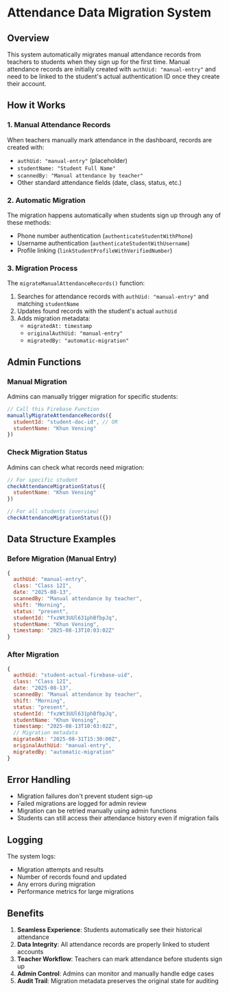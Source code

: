 # Attendance Data Migration System

## Overview

This system automatically migrates manual attendance records from teachers to students when they sign up for the first time. Manual attendance records are initially created with `authUid: "manual-entry"` and need to be linked to the student's actual authentication ID once they create their account.

## How it Works

### 1. Manual Attendance Records
When teachers manually mark attendance in the dashboard, records are created with:
- `authUid: "manual-entry"` (placeholder)
- `studentName: "Student Full Name"`
- `scannedBy: "Manual attendance by teacher"`
- Other standard attendance fields (date, class, status, etc.)

### 2. Automatic Migration
The migration happens automatically when students sign up through any of these methods:
- Phone number authentication (`authenticateStudentWithPhone`)
- Username authentication (`authenticateStudentWithUsername`)
- Profile linking (`linkStudentProfileWithVerifiedNumber`)

### 3. Migration Process
The `migrateManualAttendanceRecords()` function:
1. Searches for attendance records with `authUid: "manual-entry"` and matching `studentName`
2. Updates found records with the student's actual `authUid`
3. Adds migration metadata:
   - `migratedAt: timestamp`
   - `originalAuthUid: "manual-entry"`
   - `migratedBy: "automatic-migration"`

## Admin Functions

### Manual Migration
Admins can manually trigger migration for specific students:
```javascript
// Call this Firebase Function
manuallyMigrateAttendanceRecords({
  studentId: "student-doc-id", // OR
  studentName: "Khun Vensing"
})
```

### Check Migration Status
Admins can check what records need migration:
```javascript
// For specific student
checkAttendanceMigrationStatus({
  studentName: "Khun Vensing"
})

// For all students (overview)
checkAttendanceMigrationStatus({})
```

## Data Structure Examples

### Before Migration (Manual Entry)
```javascript
{
  authUid: "manual-entry",
  class: "Class 12I",
  date: "2025-08-13",
  scannedBy: "Manual attendance by teacher",
  shift: "Morning",
  status: "present",
  studentId: "fxzWt3UUl631phBfbpJq",
  studentName: "Khun Vensing",
  timestamp: "2025-08-13T10:03:02Z"
}
```

### After Migration
```javascript
{
  authUid: "student-actual-firebase-uid",
  class: "Class 12I",
  date: "2025-08-13",
  scannedBy: "Manual attendance by teacher",
  shift: "Morning",
  status: "present",
  studentId: "fxzWt3UUl631phBfbpJq",
  studentName: "Khun Vensing",
  timestamp: "2025-08-13T10:03:02Z",
  // Migration metadata
  migratedAt: "2025-08-31T15:30:00Z",
  originalAuthUid: "manual-entry",
  migratedBy: "automatic-migration"
}
```

## Error Handling

- Migration failures don't prevent student sign-up
- Failed migrations are logged for admin review
- Migration can be retried manually using admin functions
- Students can still access their attendance history even if migration fails

## Logging

The system logs:
- Migration attempts and results
- Number of records found and updated
- Any errors during migration
- Performance metrics for large migrations

## Benefits

1. **Seamless Experience**: Students automatically see their historical attendance
2. **Data Integrity**: All attendance records are properly linked to student accounts
3. **Teacher Workflow**: Teachers can mark attendance before students sign up
4. **Admin Control**: Admins can monitor and manually handle edge cases
5. **Audit Trail**: Migration metadata preserves the original state for auditing
